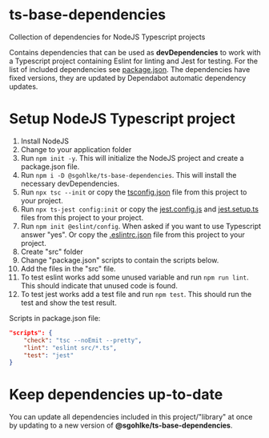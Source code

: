 # ts-base-dependencies
Collection of dependencies for NodeJS Typescript projects

Contains dependencies that can be used as **devDependencies** to work with a Typescript project containing Eslint for linting and Jest for testing. For the list of included dependencies see [package.json](https://github.com/sgohlke/ts-base-dependencies/blob/main/package.json). The dependencies have fixed versions, they are updated by Dependabot automatic dependency updates.

# Setup NodeJS Typescript project

1. Install NodeJS
2. Change to your application folder
3. Run `npm init -y`. This will initialize the NodeJS project and create a package.json file.
4. Run `npm i -D @sgohlke/ts-base-dependencies`. This will install the necessary devDependencies.
5. Run `npx tsc --init` or copy the [tsconfig.json](https://github.com/sgohlke/ts-base-dependencies/blob/main/tsconfig.json) file from this project to your project.
6. Run `npx ts-jest config:init` or copy the [jest.config.js](https://github.com/sgohlke/ts-base-dependencies/blob/main/jest.config.js) and [jest.setup.ts](https://github.com/sgohlke/ts-base-dependencies/blob/main/jest.setup.ts) files from this project to your project.
7. Run `npm init @eslint/config`. When asked if you want to use Typescript answer "yes". Or copy the [.eslintrc.json](https://github.com/sgohlke/ts-base-dependencies/blob/main/.eslintrc.json) file from this project to your project.
8. Create "src" folder
9. Change "package.json" scripts to contain the scripts below.
10. Add the files in the "src" file.
11. To test eslint works add some unused variable and run `npm run lint`. This should indicate that unused code is found.
12. To test jest works add a test file and run `npm test`. This should run the test and show the test result.

Scripts in package.json file:
```json
"scripts": {
    "check": "tsc --noEmit --pretty",
    "lint": "eslint src/*.ts",
    "test": "jest"
}
```

# Keep dependencies up-to-date

You can update all dependencies included in this project/"library" at once by updating to a new version of **@sgohlke/ts-base-dependencies**.
